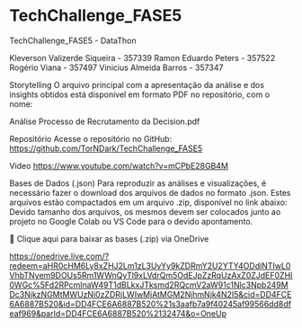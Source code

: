 # TechChallenge_FASE5
TechChallenge_FASE5 - DataThon

Kleverson Valizerde Siqueira - 357339
Ramon Eduardo Peters - 357522
Rogério Viana - 357497
Vinicius Almeida Barros - 357347

Storytelling
O arquivo principal com a apresentação da análise e dos insights obtidos está disponível em formato PDF no repositório, com o nome:

Análise Processo de Recrutamento da Decision.pdf


Repositório
Acesse o repositório no GitHub:
https://github.com/TorNDark/TechChallenge_FASE5

Video
https://www.youtube.com/watch?v=mCPbE28GB4M


Bases de Dados (.json)
Para reproduzir as análises e visualizações, é necessário fazer o download dos arquivos de dados no formato .json. Estes arquivos estão compactados em um arquivo .zip, disponível no link abaixo:
Devido tamanho dos arquivos, os mesmos devem ser colocados junto ao projeto no Google Colab ou VS Code para o devido apontamento.

🔗 Clique aqui para baixar as bases (.zip) via OneDrive

https://onedrive.live.com/?redeem=aHR0cHM6Ly8xZHJ2Lm1zL3UvYy9kZDRmY2U2YTY4ODdiNTIwL0VhbTNyem9DOUs5Rm1WWnQyTl9xLVdrQm5OdEJpZzRqUzAxZ0ZJdEF0ZHI0WGc%5Fd2RPcmlnaW49T1dBLkxJTksmd2RQcmV2aW91c1Nlc3Npb249MDc3NjkzNGMtMWUzNi0zZDRjLWIwMjAtMGM2NjhmNjk4N2I5&cid=DD4FCE6A6887B520&id=DD4FCE6A6887B520%21s3aafb7a9f40245af99566dd8dfeaf969&parId=DD4FCE6A6887B520%2132474&o=OneUp

